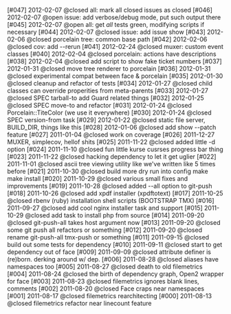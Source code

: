 [#047] 2012-02-07 @closed all: mark all closed issues as closed
[#046] 2012-02-07 @open issue: add verbose/debug mode, put such output there
[#045] 2012-02-07 @open all: get *all* tests green, modifying scripts if necessary
[#044] 2012-02-07 @closed issue: add issue show
[#043] 2012-02-06 @closed porcelain tree: common base path
[#042] 2012-02-06 @closed cov: add --rerun
[#041] 2012-02-24 @closed muxer: custom event classes
[#040] 2012-02-04 @closed porcelain: actions have descriptions
[#038] 2012-02-04 @closed add script to show fake ticket numbers
[#037] 2012-01-31 @closed move tree renderer to porcelain
[#036] 2012-01-31 @closed experimental compat between face & porcelain
[#035] 2012-01-30 @closed cleanup and refactor of tests
[#034] 2012-01-27 @closed child classes can override properities from meta-parents
[#033] 2012-01-27 @closed SPEC tarball-to add Guard related things
[#032] 2012-01-25 @closed SPEC move-to and refactor
[#031] 2012-01-24 @closed Porcelain::TiteColor (we use it everywhere)
[#030] 2012-01-24 @closed SPEC version-from task
[#029] 2012-01-22 @closed static file server, BUILD_DIR, things like this
[#028] 2012-01-06 @closed add show --patch feature
[#027] 2011-01-04 @closed work on coverage
[#026] 2011-12-27 MUXER, simplecov, hellof shits
[#025] 2011-11-22 @closed added little -d option
[#024] 2011-11-10 @closed fun little kurse cusrses progress bar thing
[#023] 2011-11-22 @closed hacking dependency to let it get uglier
[#022] 2011-11-01 @closed ascii tree viewing utility like we've written like 5 times before
[#021] 2011-10-30 @closed build more dry run into config make make install
[#020] 2011-10-29 @closed various small fixes and improvements
[#019] 2011-10-28 @closed added --all option to git-push
[#018] 2011-10-26 @closed add xpdf installer (xpdftotext)
[#017] 2011-10-25 @closed rbenv (ruby) installation shell scripts (BOOTSTRAP TMX)
[#016] 2011-09-27 @closed add cool nginx installer task and support
[#015] 2011-10-29 @closed add task to install php from source
[#014] 2011-09-20 @closed git-push-all takes host argument now
[#013] 2011-09-20 @closed some git push all refactors or something
[#012] 2011-09-20 @closed rename git-push-all tmx-push or something
[#011] 2011-09-15 @closed build out some tests for dependency
[#010] 2011-09-11 @closed start to get dependency out of face
[#009] 2011-09-09 @closed attribute definer is (re)born. derking around w/ dep.
[#006] 2011-08-28 @closed aliases have namespaces too
[#005] 2011-08-27 @closed death to old filemetrics
[#004] 2011-08-24 @closed the birth of dependency graph, Open2 wrapper for face
[#003] 2011-08-23 @closed filemetrics ignores blank lines, comments
[#002] 2011-08-20 @closed Face craps near namespaces
[#001] 2011-08-17 @closed filemetrics rearchitecting
[#000] 2011-08-13 @closed filemetrics refactor near linecount feature

